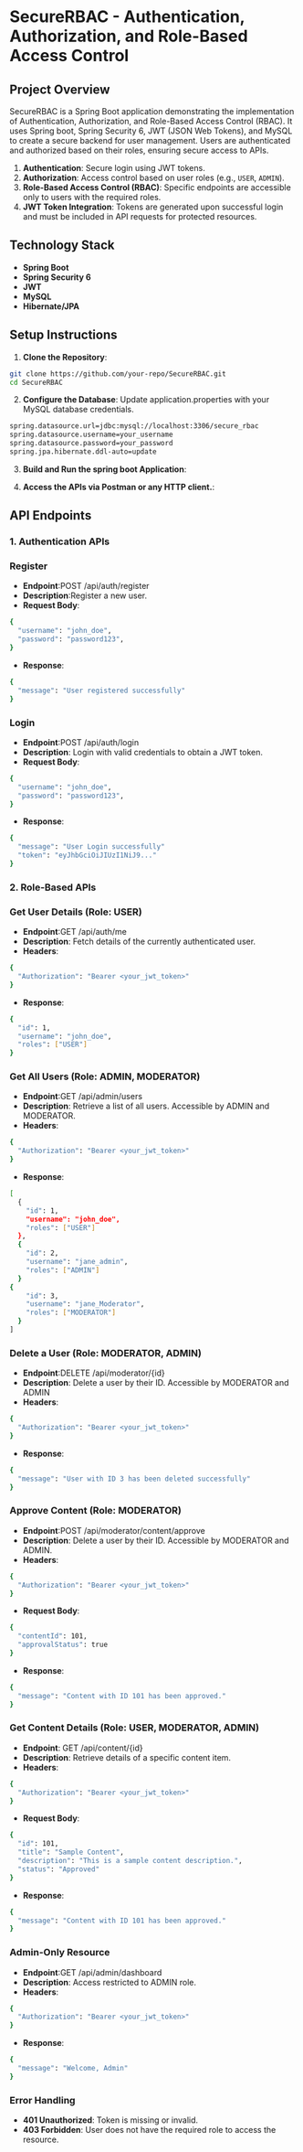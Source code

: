 # SecureRBAC - Authentication, Authorization, and Role-Based Access Control

## Project Overview

SecureRBAC is a Spring Boot application demonstrating the implementation of Authentication, Authorization, and Role-Based Access Control (RBAC). It uses Spring boot, Spring Security 6, JWT (JSON Web Tokens), and MySQL to create a secure backend for user management. Users are authenticated and authorized based on their roles, ensuring secure access to APIs.



1. **Authentication**: Secure login using JWT tokens.
2. **Authorization**: Access control based on user roles (e.g., `USER`, `ADMIN`).
3. **Role-Based Access Control (RBAC)**: Specific endpoints are accessible only to users with the required roles.
4. **JWT Token Integration**: Tokens are generated upon successful login and must be included in API requests for protected resources.

## Technology Stack

- **Spring Boot**
- **Spring Security 6**
- **JWT**
- **MySQL**
- **Hibernate/JPA**


## Setup Instructions

1. **Clone the Repository**:

```bash
git clone https://github.com/your-repo/SecureRBAC.git
cd SecureRBAC
```


2. **Configure the Database**: Update application.properties with your MySQL database credentials.

```bash
spring.datasource.url=jdbc:mysql://localhost:3306/secure_rbac
spring.datasource.username=your_username
spring.datasource.password=your_password
spring.jpa.hibernate.ddl-auto=update
```
3. **Build and Run the spring boot Application**:

4. **Access the APIs via Postman or any HTTP client.**:

## API Endpoints

### 1. Authentication APIs
 ### Register
- **Endpoint**:POST /api/auth/register
- **Description**:Register a new user.
- **Request Body**:

```bash
{
  "username": "john_doe",
  "password": "password123",
}
```
- **Response**:

```bash
{
  "message": "User registered successfully"
}
```
 ### Login
- **Endpoint**:POST /api/auth/login
- **Description**: Login with valid credentials to obtain a JWT token.
- **Request Body**:

```bash
{
  "username": "john_doe",
  "password": "password123",
}
```
- **Response**:

```bash
{
  "message": "User Login successfully"
  "token": "eyJhbGciOiJIUzI1NiJ9..."
}
```

### 2. Role-Based APIs
 ### Get User Details (Role: USER)
- **Endpoint**:GET /api/auth/me
- **Description**: Fetch details of the currently authenticated user.
- **Headers**:

```bash
{
  "Authorization": "Bearer <your_jwt_token>"
}
```
- **Response**:

```bash
{
  "id": 1,
  "username": "john_doe",
  "roles": ["USER"]
}
```
### Get All Users (Role: ADMIN, MODERATOR)
- **Endpoint**:GET /api/admin/users
- **Description**: Retrieve a list of all users. Accessible by ADMIN and MODERATOR.
- **Headers**:

```bash
{
  "Authorization": "Bearer <your_jwt_token>"
}
```
- **Response**:

```bash
[
  {
    "id": 1,
    "username": "john_doe",
    "roles": ["USER"]
  },
  {
    "id": 2,
    "username": "jane_admin",
    "roles": ["ADMIN"]
  }
{
    "id": 3,
    "username": "jane_Moderator",
    "roles": ["MODERATOR"]
  }
]
```
### Delete a User (Role: MODERATOR, ADMIN)
- **Endpoint**:DELETE /api/moderator/{id}
- **Description**: Delete a user by their ID. Accessible by MODERATOR and ADMIN
- **Headers**:

```bash
{
  "Authorization": "Bearer <your_jwt_token>"
}
```
- **Response**:

```bash
{
  "message": "User with ID 3 has been deleted successfully"
}
```
### Approve Content (Role: MODERATOR)
- **Endpoint**:POST /api/moderator/content/approve
- **Description**: Delete a user by their ID. Accessible by MODERATOR and ADMIN.
- **Headers**:

```bash
{
  "Authorization": "Bearer <your_jwt_token>"
}
```
- **Request Body**:

```bash
{
  "contentId": 101,
  "approvalStatus": true
}
```
- **Response**:

```bash
{
  "message": "Content with ID 101 has been approved."
} 
```

### Get Content Details (Role: USER, MODERATOR, ADMIN)
- **Endpoint**: GET /api/content/{id}
- **Description**: Retrieve details of a specific content item.
- **Headers**:

```bash
{
  "Authorization": "Bearer <your_jwt_token>"
}
```
- **Request Body**:

```bash
{
  "id": 101,
  "title": "Sample Content",
  "description": "This is a sample content description.",
  "status": "Approved"
}
```
- **Response**:

```bash
{
  "message": "Content with ID 101 has been approved."
}
```
 ### Admin-Only Resource
- **Endpoint**:GET /api/admin/dashboard
- **Description**: Access restricted to ADMIN role.
- **Headers**:

```bash
{
  "Authorization": "Bearer <your_jwt_token>"
}
```
- **Response**:

```bash
{
  "message": "Welcome, Admin"
}
```
### Error Handling
- **401 Unauthorized**: Token is missing or invalid.
- **403 Forbidden**: User does not have the required role to access the resource.



